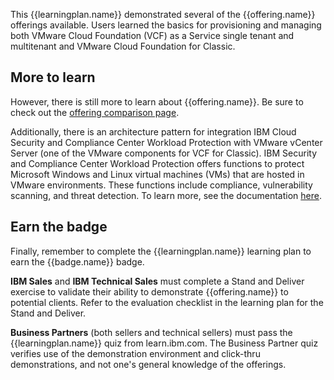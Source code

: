 This {{learningplan.name}} demonstrated several of the {{offering.name}} offerings available. Users learned the basics for provisioning and managing both VMware Cloud Foundation (VCF) as a Service single tenant and multitenant and VMware Cloud Foundation for Classic. 

## More to learn

However, there is still more to learn about {{offering.name}}. Be sure to check out the <a href="https://cloud.ibm.com/vmware/compare_offerings" target="_blank">offering comparison page</a>.

Additionally, there is an architecture pattern for integration IBM Cloud Security and Compliance Center Workload Protection with VMware vCenter Server (one of the VMware components for VCF for Classic). IBM Security and Compliance Center Workload Protection offers functions to protect Microsoft Windows and Linux virtual machines (VMs) that are hosted in VMware environments. These functions include compliance, vulnerability scanning, and threat detection.  To learn more, see the documentation <a href="https://cloud.ibm.com/docs/vmwaresolutions?topic=vmwaresolutions-arch-pattern-sccwpp" target="_blank">here</a>.

## Earn the badge
Finally, remember to complete the {{learningplan.name}} learning plan to earn the {{badge.name}} badge.

**IBM Sales** and **IBM Technical Sales** must complete a Stand and Deliver exercise to validate their ability to demonstrate {{offering.name}} to potential clients. Refer to the evaluation checklist in the learning plan for the Stand and Deliver.

**Business Partners** (both sellers and technical sellers) must pass the {{learningplan.name}} quiz from learn.ibm.com. The Business Partner quiz verifies use of the demonstration environment and click-thru demonstrations, and not one's general knowledge of the offerings.
